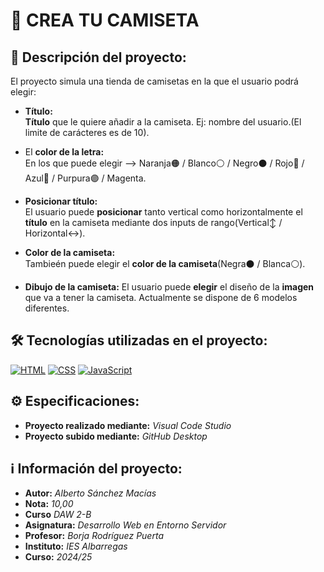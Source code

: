 # 👕 CREA TU CAMISETA

## 📄 Descripci&oacute;n del proyecto: 
El proyecto simula una tienda de camisetas en la que el usuario podr&aacute; elegir:
* **T&iacute;tulo:**  
      **T&iacute;tulo** que le quiere añadir a la camiseta. Ej: nombre del usuario.(El limite de car&aacute;cteres es de 10).
    
* El **color de la letra:**  
  En los que puede elegir --> Naranja🟠 / Blanco⚪ / Negro⚫ / Rojo🔴 / Azul🔵 / Purpura🟣 / Magenta.
  
* **Posicionar t&iacute;tulo:**  
  El usuario puede **posicionar** tanto vertical como horizontalmente el **t&iacute;tulo** en la camiseta mediante dos inputs de rango(Vertical↕️ / Horizontal↔️).

* **Color de la camiseta:**   
  Tambie&eacute;n puede elegir el **color de la camiseta**(Negra⚫ / Blanca⚪).

* **Dibujo de la camiseta:**
  El usuario puede **elegir** el dise&ntilde;o de la **imagen** que va a tener la camiseta. Actualmente se dispone de 6 modelos diferentes.

## 🛠️ Tecnologías utilizadas en el proyecto:

[![HTML](https://skillicons.dev/icons?i=html)](https://github.com/amsanchezm11)
[![CSS](https://skillicons.dev/icons?i=css)](https://github.com/amsanchezm11)
[![JavaScript](https://skillicons.dev/icons?i=js)](https://github.com/amsanchezm11)

## ⚙️ Especificaciones:
* **Proyecto realizado mediante:** *Visual Code Studio*
* **Proyecto subido mediante:** *GitHub Desktop*

## ℹ️ Informaci&oacute;n del proyecto:
* **Autor:** *Alberto S&aacute;nchez Mac&iacute;as*
* **Nota:** *10,00*
* **Curso** *DAW 2-B*
* **Asignatura:** *Desarrollo Web en Entorno Servidor*
* **Profesor:** *Borja Rodr&iacute;guez Puerta*
* **Instituto:** *IES Albarregas*
* **Curso:** *2024/25*
